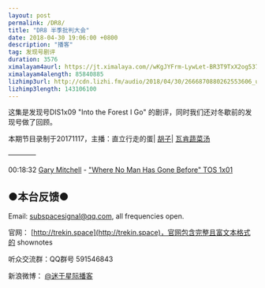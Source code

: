 ```yaml
---
layout: post
permalink: /DR8/
title: "DR8 半季批判大会"
date: 2018-04-30 19:06:00 +0800
description: "播客"
tag: 发现号剧评
duration: 3576
ximalayam4aurl: https://jt.ximalaya.com//wKgJYFrm-LywLet-BR3T9TxX2og537.mp3.m4a?channel=rss&amp;album_id=3135361&amp;track_id=85737397&amp;uid=6418191&amp;jt=https://audio.xmcdn.com/group34/M0A/78/79/wKgJYFrm-LywLet-BR3T9TxX2og537.mp3
ximalayam4alength: 85840885
lizhimp3url: http://cdn.lizhi.fm/audio/2018/04/30/2666870880262553606_ud.mp3
lizhimp3length: 143106100
---   
```


这集是发现号DIS1x09 &quot;Into the Forest I Go&quot; 的剧评，同时我们还对冬歇前的发现号做了回顾。

本期节目录制于20171117，主播：直立行走的蛋\| [胡子](https://weibo.com/p/1005051764117203)\| [瓦肯蔬菜汤](http://weibo.com/u/5013547255)

————

00:18:32 [Gary Mitchell](http://memory-alpha.wikia.com/wiki/Gary_Mitchell) - [&quot;Where No Man Has Gone Before&quot; TOS 1x01](http://memory-alpha.wikia.com/wiki/Where_No_Man_Has_Gone_Before_(episode))

## ●本台反馈●

Email: [subspacesignal@qq.com](mailto:subspacesignal@qq.com), all frequencies open.

官网： [http://trekin.space](http://trekin.space)，官网包含完整且富文本格式的 shownotes

听众交流群：QQ群号 591546843

新浪微博： [@迷于星际播客](http://weibo.com/lostinst)
